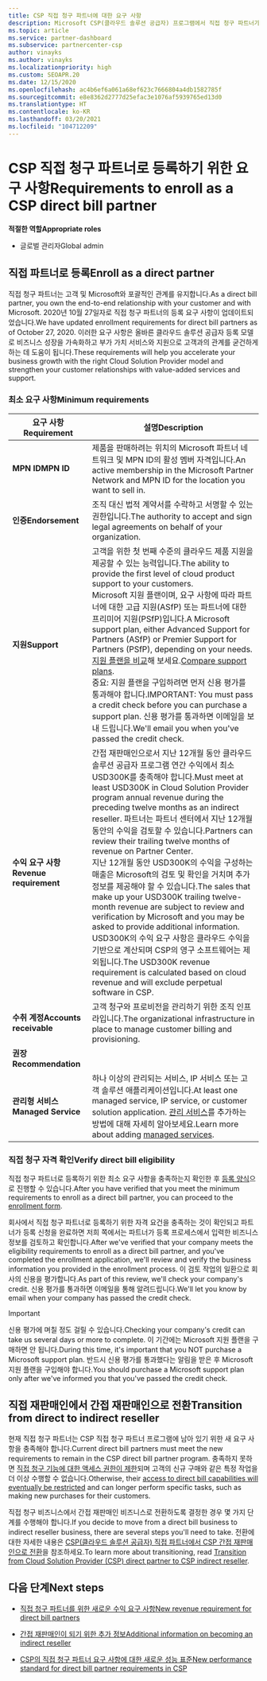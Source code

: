 ```yaml
---
title: CSP 직접 청구 파트너에 대한 요구 사항
description: Microsoft CSP(클라우드 솔루션 공급자) 프로그램에서 직접 청구 파트너가 되기 위해 최신 지원 및 서비스 요구 사항을 충족하는 방법을 알아봅니다.
ms.topic: article
ms.service: partner-dashboard
ms.subservice: partnercenter-csp
author: vinayks
ms.author: vinayks
ms.localizationpriority: high
ms.custom: SEOAPR.20
ms.date: 12/15/2020
ms.openlocfilehash: ac4b6ef6a061a68ef623c7666804a4db1582785f
ms.sourcegitcommit: e8e8362d2777d25efac3e1076af5939765ed13d0
ms.translationtype: HT
ms.contentlocale: ko-KR
ms.lasthandoff: 03/20/2021
ms.locfileid: "104712209"
---
```

# <a name="requirements-to-enroll-as-a-csp-direct-bill-partner"></a><span data-ttu-id="cda85-103">CSP 직접 청구 파트너로 등록하기 위한 요구 사항</span><span class="sxs-lookup"><span data-stu-id="cda85-103">Requirements to enroll as a CSP direct bill partner</span></span>

<span data-ttu-id="cda85-104">**적절한 역할**</span><span class="sxs-lookup"><span data-stu-id="cda85-104">**Appropriate roles**</span></span>

- <span data-ttu-id="cda85-105">글로벌 관리자</span><span class="sxs-lookup"><span data-stu-id="cda85-105">Global admin</span></span>

## <a name="enroll-as-a-direct-partner"></a><span data-ttu-id="cda85-106">직접 파트너로 등록</span><span class="sxs-lookup"><span data-stu-id="cda85-106">Enroll as a direct partner</span></span>

<span data-ttu-id="cda85-107">직접 청구 파트너는 고객 및 Microsoft와 포괄적인 관계를 유지합니다.</span><span class="sxs-lookup"><span data-stu-id="cda85-107">As a direct bill partner, you own the end-to-end relationship with your customer and with Microsoft.</span></span> <span data-ttu-id="cda85-108">2020년 10월 27일자로 직접 청구 파트너의 등록 요구 사항이 업데이트되었습니다.</span><span class="sxs-lookup"><span data-stu-id="cda85-108">We have updated enrollment requirements for direct bill partners as of October 27, 2020.</span></span> <span data-ttu-id="cda85-109">이러한 요구 사항은 올바른 클라우드 솔루션 공급자 등록 모델로 비즈니스 성장을 가속화하고 부가 가치 서비스와 지원으로 고객과의 관계를 굳건하게 하는 데 도움이 됩니다.</span><span class="sxs-lookup"><span data-stu-id="cda85-109">These requirements will help you accelerate your business growth with the right Cloud Solution Provider model and strengthen your customer relationships with value-added services and support.</span></span>  

### <a name="minimum-requirements"></a><span data-ttu-id="cda85-110">최소 요구 사항</span><span class="sxs-lookup"><span data-stu-id="cda85-110">Minimum requirements</span></span>

|<span data-ttu-id="cda85-111">**요구 사항**</span><span class="sxs-lookup"><span data-stu-id="cda85-111">**Requirement**</span></span>|  <span data-ttu-id="cda85-112">**설명**</span><span class="sxs-lookup"><span data-stu-id="cda85-112">**Description**</span></span>  |
|--------------------------------|--------------------------------------------------------------|
|<span data-ttu-id="cda85-113">**MPN ID**</span><span class="sxs-lookup"><span data-stu-id="cda85-113">**MPN ID**</span></span>   |<span data-ttu-id="cda85-114">제품을 판매하려는 위치의 Microsoft 파트너 네트워크 및 MPN ID의 활성 멤버 자격입니다.</span><span class="sxs-lookup"><span data-stu-id="cda85-114">An active membership in the Microsoft Partner Network and MPN ID for the location you want to sell in.</span></span>   |
|<span data-ttu-id="cda85-115">**인증**</span><span class="sxs-lookup"><span data-stu-id="cda85-115">**Endorsement**</span></span>   |<span data-ttu-id="cda85-116">조직 대신 법적 계약서를 수락하고 서명할 수 있는 권한입니다.</span><span class="sxs-lookup"><span data-stu-id="cda85-116">The authority to accept and sign legal agreements on behalf of your organization.</span></span>|
|<span data-ttu-id="cda85-117">**지원**</span><span class="sxs-lookup"><span data-stu-id="cda85-117">**Support**</span></span>   |<span data-ttu-id="cda85-118">고객을 위한 첫 번째 수준의 클라우드 제품 지원을 제공할 수 있는 능력입니다.</span><span class="sxs-lookup"><span data-stu-id="cda85-118">The ability to provide the first level of cloud product support to your customers.</span></span> <br/><span data-ttu-id="cda85-119">Microsoft 지원 플랜이며, 요구 사항에 따라 파트너에 대한 고급 지원(ASfP) 또는 파트너에 대한 프리미어 지원(PSfP)입니다.</span><span class="sxs-lookup"><span data-stu-id="cda85-119">A Microsoft support plan, either Advanced Support for Partners (ASfP) or Premier Support for Partners (PSfP), depending on your needs.</span></span> <span data-ttu-id="cda85-120">[지원 플랜을 비교](https://partner.microsoft.com/support/partnersupport)해 보세요.</span><span class="sxs-lookup"><span data-stu-id="cda85-120">[Compare support plans](https://partner.microsoft.com/support/partnersupport).</span></span><br/><span data-ttu-id="cda85-121">중요: 지원 플랜을 구입하려면 먼저 신용 평가를 통과해야 합니다.</span><span class="sxs-lookup"><span data-stu-id="cda85-121">IMPORTANT: You must pass a credit check before you can purchase a support plan.</span></span> <span data-ttu-id="cda85-122">신용 평가를 통과하면 이메일을 보내 드립니다.</span><span class="sxs-lookup"><span data-stu-id="cda85-122">We'll email you when you've passed the credit check.</span></span> |
|<span data-ttu-id="cda85-123">**수익 요구 사항**</span><span class="sxs-lookup"><span data-stu-id="cda85-123">**Revenue requirement**</span></span>|<span data-ttu-id="cda85-124">간접 재판매인으로서 지난 12개월 동안 클라우드 솔루션 공급자 프로그램 연간 수익에서 최소 USD300K를 충족해야 합니다.</span><span class="sxs-lookup"><span data-stu-id="cda85-124">Must meet at least USD300K in Cloud Solution Provider program annual revenue during the preceding twelve months as an indirect reseller.</span></span> <span data-ttu-id="cda85-125">파트너는 파트너 센터에서 지난 12개월 동안의 수익을 검토할 수 있습니다.</span><span class="sxs-lookup"><span data-stu-id="cda85-125">Partners can review their trailing twelve months of revenue on Partner Center.</span></span><br/><span data-ttu-id="cda85-126">지난 12개월 동안 USD300K의 수익을 구성하는 매출은 Microsoft의 검토 및 확인을 거치며 추가 정보를 제공해야 할 수 있습니다.</span><span class="sxs-lookup"><span data-stu-id="cda85-126">The sales that make up your USD300K trailing twelve-month revenue are subject to review and verification by Microsoft and you may be asked to provide additional information.</span></span> <span data-ttu-id="cda85-127">USD300K의 수익 요구 사항은 클라우드 수익을 기반으로 계산되며 CSP의 영구 소프트웨어는 제외됩니다.</span><span class="sxs-lookup"><span data-stu-id="cda85-127">The USD300K revenue requirement is calculated based on cloud revenue and will exclude perpetual software in CSP.</span></span>|
|<span data-ttu-id="cda85-128">**수취 계정**</span><span class="sxs-lookup"><span data-stu-id="cda85-128">**Accounts receivable**</span></span> |<span data-ttu-id="cda85-129">고객 청구와 프로비전을 관리하기 위한 조직 인프라입니다.</span><span class="sxs-lookup"><span data-stu-id="cda85-129">The organizational infrastructure in place to manage customer billing and provisioning.</span></span>|
|<span data-ttu-id="cda85-130">**권장**</span><span class="sxs-lookup"><span data-stu-id="cda85-130">**Recommendation**</span></span>|             |
|<span data-ttu-id="cda85-131">**관리형 서비스**</span><span class="sxs-lookup"><span data-stu-id="cda85-131">**Managed Service**</span></span>   |<span data-ttu-id="cda85-132">하나 이상의 관리되는 서비스, IP 서비스 또는 고객 솔루션 애플리케이션입니다.</span><span class="sxs-lookup"><span data-stu-id="cda85-132">At least one managed service, IP service, or customer solution application.</span></span> <span data-ttu-id="cda85-133">[관리 서비스](https://partner.microsoft.com/business-opportunities/managed-services-provider)를 추가하는 방법에 대해 자세히 알아보세요.</span><span class="sxs-lookup"><span data-stu-id="cda85-133">Learn more about adding [managed services](https://partner.microsoft.com/business-opportunities/managed-services-provider).</span></span>|


### <a name="verify-direct-bill-eligibility"></a><span data-ttu-id="cda85-134">직접 청구 자격 확인</span><span class="sxs-lookup"><span data-stu-id="cda85-134">Verify direct bill eligibility</span></span>

<span data-ttu-id="cda85-135">직접 청구 파트너로 등록하기 위한 최소 요구 사항을 충족하는지 확인한 후 [등록 양식](https://partner.microsoft.com/pcv/register/joinnow/enrollmentwelcome/Reseller/migrate?cloudInstance=Global)으로 진행할 수 있습니다.</span><span class="sxs-lookup"><span data-stu-id="cda85-135">After you have verified that you meet the minimum requirements to enroll as a direct bill partner, you can proceed to the [enrollment form](https://partner.microsoft.com/pcv/register/joinnow/enrollmentwelcome/Reseller/migrate?cloudInstance=Global).</span></span>

<span data-ttu-id="cda85-136">회사에서 직접 청구 파트너로 등록하기 위한 자격 요건을 충족하는 것이 확인되고 파트너가 등록 신청을 완료하면 저희 쪽에서는 파트너가 등록 프로세스에서 입력한 비즈니스 정보를 검토하고 확인합니다.</span><span class="sxs-lookup"><span data-stu-id="cda85-136">After we've verified that your company meets the eligibility requirements to enroll as a direct bill partner, and you've completed the enrollment application, we'll review and verify the business information you provided in the enrollment process.</span></span> <span data-ttu-id="cda85-137">이 검토 작업의 일환으로 회사의 신용을 평가합니다.</span><span class="sxs-lookup"><span data-stu-id="cda85-137">As part of this review, we'll check your company's credit.</span></span> <span data-ttu-id="cda85-138">신용 평가를 통과하면 이메일을 통해 알려드립니다.</span><span class="sxs-lookup"><span data-stu-id="cda85-138">We'll let you know by email when your company has passed the credit check.</span></span>
>[!IMPORTANT]
><span data-ttu-id="cda85-139">신용 평가에 며칠 정도 걸릴 수 있습니다.</span><span class="sxs-lookup"><span data-stu-id="cda85-139">Checking your company's credit can take us several days or more to complete.</span></span> <span data-ttu-id="cda85-140">이 기간에는 Microsoft 지원 플랜을 구매하면 안 됩니다.</span><span class="sxs-lookup"><span data-stu-id="cda85-140">During this time, it's important that you NOT purchase a Microsoft support plan.</span></span> <span data-ttu-id="cda85-141">반드시 신용 평가를 통과했다는 알림을 받은 후 Microsoft 지원 플랜을 구입해야 합니다.</span><span class="sxs-lookup"><span data-stu-id="cda85-141">You should purchase a Microsoft support plan only after we've informed you that you've passed the credit check.</span></span>

## <a name="transition-from-direct-to-indirect-reseller"></a><span data-ttu-id="cda85-142">직접 재판매인에서 간접 재판매인으로 전환</span><span class="sxs-lookup"><span data-stu-id="cda85-142">Transition from direct to indirect reseller</span></span>

<span data-ttu-id="cda85-143">현재 직접 청구 파트너는 CSP 직접 청구 파트너 프로그램에 남아 있기 위한 새 요구 사항을 충족해야 합니다.</span><span class="sxs-lookup"><span data-stu-id="cda85-143">Current direct bill partners must meet the new requirements to remain in the CSP direct bill partner program.</span></span> <span data-ttu-id="cda85-144">충족하지 못하면 [직접 청구 기능에 대한 액세스 권한이 제한](restricted-direct-bill-capabilities.md)되며 고객의 신규 구매와 같은 특정 작업을 더 이상 수행할 수 없습니다.</span><span class="sxs-lookup"><span data-stu-id="cda85-144">Otherwise, their [access to direct bill capabilities will eventually be restricted](restricted-direct-bill-capabilities.md) and can longer perform specific tasks, such as making new purchases for their customers.</span></span>

<span data-ttu-id="cda85-145">직접 청구 비즈니스에서 간접 재판매인 비즈니스로 전환하도록 결정한 경우 몇 가지 단계를 수행해야 합니다.</span><span class="sxs-lookup"><span data-stu-id="cda85-145">If you decide to move from a direct bill business to indirect reseller business, there are several steps you'll need to take.</span></span> <span data-ttu-id="cda85-146">전환에 대한 자세한 내용은 [CSP(클라우드 솔루션 공급자) 직접 파트너에서 CSP 간접 재판매인으로 전환](transition-direct-to-indirect.md)을 참조하세요.</span><span class="sxs-lookup"><span data-stu-id="cda85-146">To learn more about transitioning, read [Transition from Cloud Solution Provider (CSP) direct partner to CSP indirect reseller](transition-direct-to-indirect.md).</span></span>

## <a name="next-steps"></a><span data-ttu-id="cda85-147">다음 단계</span><span class="sxs-lookup"><span data-stu-id="cda85-147">Next steps</span></span>

- [<span data-ttu-id="cda85-148">직접 청구 파트너를 위한 새로운 수익 요구 사항</span><span class="sxs-lookup"><span data-stu-id="cda85-148">New revenue requirement for direct bill partners</span></span>](./announcements/2020-october.md#13)
 
- [<span data-ttu-id="cda85-149">간접 재판매인이 되기 위한 추가 정보</span><span class="sxs-lookup"><span data-stu-id="cda85-149">Additional information on becoming an indirect reseller</span></span>](https://assetsprod.microsoft.com/csp-directbill-to-indirect-transition.pdf)

- [<span data-ttu-id="cda85-150">CSP의 직접 청구 파트너 요구 사항에 대한 새로운 성능 표준</span><span class="sxs-lookup"><span data-stu-id="cda85-150">New performance standard for direct bill partner requirements in CSP</span></span>](https://partner.microsoft.comresources/collection/new-performance-standard-for-direct-bill-partner-requirements-in-csp#/)
